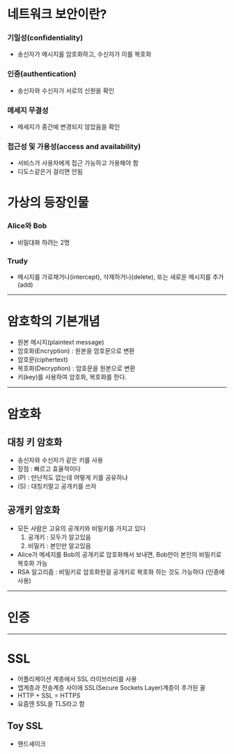 # 네트워크 보안이란?
### 기밀성(confidentiality)
- 송신자가 메시지를 암호화하고, 수신자가 이를 복호화
### 인증(authentication)
- 송신자와 수신자가 서로의 신원을 확인
### 메세지 무결성
- 메세지가 중간에 변경되지 않았음을 확인
### 접근성 및 가용성(access and availability)
- 서비스가 사용자에게 접근 가능하고 가용해야 함
- 디도스같은거 걸리면 안됨
# 가상의 등장인물
### Alice와 Bob
- 비밀대화 하려는 2명
### Trudy
-  메시지를 가로채거나(intercept), 삭제하거나(delete), 또는 새로운 메시지를 추가(add)

---

# 암호학의 기본개념
- 원본 메시지(plaintext message)
- 암호화(Encryption) : 원본을 암호문으로 변환
- 암호문(ciphertext)
- 복호화(Decryption) : 암호문을 원본으로 변환
- 키(key)를 사용하여 암호화, 복호화를 한다.

---

# 암호화
## 대칭 키 암호화
- 송신자와 수신자가 같은 키를 사용
- 장점 : 빠르고 효율적이다
- (P) : 만난적도 없는데 어떻게 키를 공유하냐
- (S) : 대칭키말고 공개키를 쓰자
## 공개키 암호화
- 모든 사람은 고유의 공개키와 비밀키를 가지고 있다
  1. 공개키 : 모두가 알고있음
  2. 비밀키 : 본인만 알고있음
- Alice가 메세지를 Bob의 공개키로 암호화해서 보내면, Bob만이 본인의 비밀키로 복호화 가능
- RSA 알고리즘 : 비밀키로 암호화한걸 공개키로 복호화 하는 것도 가능하다 (인증에 사용)

---

# 인증

---

# SSL
- 어플리케이션 계층에서 SSL 라이브러리를 사용
- 앱계층과 전송계층 사이에 SSL(Secure Sockets Layer)계층이 추가된 꼴
- HTTP + SSL = HTTPS
- 요즘엔 SSL을 TLS라고 함
## Toy SSL
- 핸드셰이크
